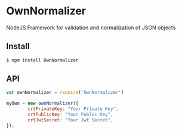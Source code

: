 # OwnNormalizer
NodeJS Framework for validation and normalization of JSON objects

## Install

```sh
$ npm install OwnNormalizer
```

## API

```js
var ownNormalizer = require('OwnNormalizer')

myOwn = new ownNormalizer({
        crtPrivateKey: "Your Private Key",
        crtPublicKey: "Your Public Key",
        crtJwtSecret: "Your Jwt Secret",
});


```
